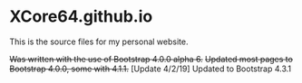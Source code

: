 # XCore64.github.io

This is the source files for my personal website.

<s>Was written with the use of Bootstrap 4.0.0 alpha 6.</s>
<s>Updated most pages to Bootstrap 4.0.0, some with 4.1.1.</s>
[Update 4/2/19] Updated to Bootstrap 4.3.1
